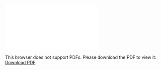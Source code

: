 <object data="docs/assets/images/gamedle_presentation.pdf" type="application/pdf" width="700px" height="700px">
    <embed src="docs/assets/images/gamedle_presentation.pdf">
        <p>This browser does not support PDFs. Please download the PDF to view it: <a href="http://yoursite.com/the.pdf">Download PDF</a>.</p>
    </embed>
</object>